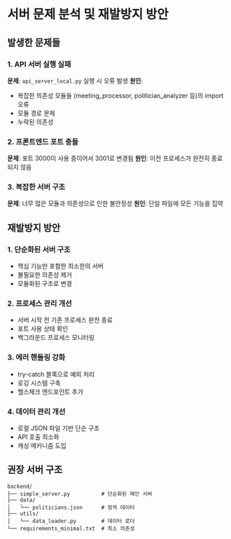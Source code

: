 # 서버 문제 분석 및 재발방지 방안

## 발생한 문제들

### 1. API 서버 실행 실패
**문제**: `api_server_local.py` 실행 시 오류 발생
**원인**: 
- 복잡한 의존성 모듈들 (meeting_processor, politician_analyzer 등)의 import 오류
- 모듈 경로 문제
- 누락된 의존성

### 2. 프론트엔드 포트 충돌
**문제**: 포트 3000이 사용 중이어서 3001로 변경됨
**원인**: 이전 프로세스가 완전히 종료되지 않음

### 3. 복잡한 서버 구조
**문제**: 너무 많은 모듈과 의존성으로 인한 불안정성
**원인**: 단일 파일에 모든 기능을 집약

## 재발방지 방안

### 1. 단순화된 서버 구조
- 핵심 기능만 포함한 최소한의 서버
- 불필요한 의존성 제거
- 모듈화된 구조로 변경

### 2. 프로세스 관리 개선
- 서버 시작 전 기존 프로세스 완전 종료
- 포트 사용 상태 확인
- 백그라운드 프로세스 모니터링

### 3. 에러 핸들링 강화
- try-catch 블록으로 예외 처리
- 로깅 시스템 구축
- 헬스체크 엔드포인트 추가

### 4. 데이터 관리 개선
- 로컬 JSON 파일 기반 단순 구조
- API 호출 최소화
- 캐싱 메커니즘 도입

## 권장 서버 구조

```
backend/
├── simple_server.py          # 단순화된 메인 서버
├── data/
│   └── politicians.json      # 정적 데이터
├── utils/
│   └── data_loader.py        # 데이터 로더
└── requirements_minimal.txt  # 최소 의존성
```
